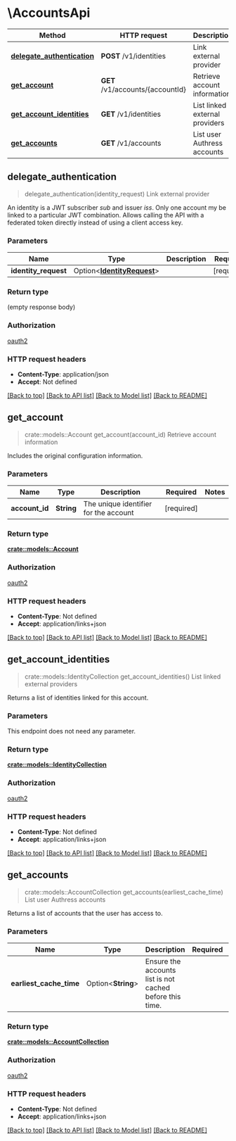 # \AccountsApi
Method | HTTP request | Description
------------- | ------------- | -------------
[**delegate_authentication**](AccountsApi.md#delegate_authentication) | **POST** /v1/identities | Link external provider
[**get_account**](AccountsApi.md#get_account) | **GET** /v1/accounts/{accountId} | Retrieve account information
[**get_account_identities**](AccountsApi.md#get_account_identities) | **GET** /v1/identities | List linked external providers
[**get_accounts**](AccountsApi.md#get_accounts) | **GET** /v1/accounts | List user Authress accounts



## delegate_authentication

> delegate_authentication(identity_request)
Link external provider

An identity is a JWT subscriber *sub* and issuer *iss*. Only one account my be linked to a particular JWT combination. Allows calling the API with a federated token directly instead of using a client access key.

### Parameters


Name | Type | Description  | Required | Notes
------------- | ------------- | ------------- | ------------- | -------------
**identity_request** | Option<[**IdentityRequest**](IdentityRequest.md)> |  | [required] |

### Return type

 (empty response body)

### Authorization

[oauth2](./README.md#oauth2)

### HTTP request headers

- **Content-Type**: application/json
- **Accept**: Not defined

[[Back to top]](#) [[Back to API list]](./README.md#documentation-for-api-endpoints) [[Back to Model list]](./README.md#documentation-for-models) [[Back to README]](./README.md)


## get_account

> crate::models::Account get_account(account_id)
Retrieve account information

Includes the original configuration information.

### Parameters


Name | Type | Description  | Required | Notes
------------- | ------------- | ------------- | ------------- | -------------
**account_id** | **String** | The unique identifier for the account | [required] |

### Return type

[**crate::models::Account**](Account.md)

### Authorization

[oauth2](./README.md#oauth2)

### HTTP request headers

- **Content-Type**: Not defined
- **Accept**: application/links+json

[[Back to top]](#) [[Back to API list]](./README.md#documentation-for-api-endpoints) [[Back to Model list]](./README.md#documentation-for-models) [[Back to README]](./README.md)


## get_account_identities

> crate::models::IdentityCollection get_account_identities()
List linked external providers

Returns a list of identities linked for this account.

### Parameters

This endpoint does not need any parameter.

### Return type

[**crate::models::IdentityCollection**](IdentityCollection.md)

### Authorization

[oauth2](./README.md#oauth2)

### HTTP request headers

- **Content-Type**: Not defined
- **Accept**: application/links+json

[[Back to top]](#) [[Back to API list]](./README.md#documentation-for-api-endpoints) [[Back to Model list]](./README.md#documentation-for-models) [[Back to README]](./README.md)


## get_accounts

> crate::models::AccountCollection get_accounts(earliest_cache_time)
List user Authress accounts

Returns a list of accounts that the user has access to.

### Parameters


Name | Type | Description  | Required | Notes
------------- | ------------- | ------------- | ------------- | -------------
**earliest_cache_time** | Option<**String**> | Ensure the accounts list is not cached before this time. |  |

### Return type

[**crate::models::AccountCollection**](AccountCollection.md)

### Authorization

[oauth2](./README.md#oauth2)

### HTTP request headers

- **Content-Type**: Not defined
- **Accept**: application/links+json

[[Back to top]](#) [[Back to API list]](./README.md#documentation-for-api-endpoints) [[Back to Model list]](./README.md#documentation-for-models) [[Back to README]](./README.md)

